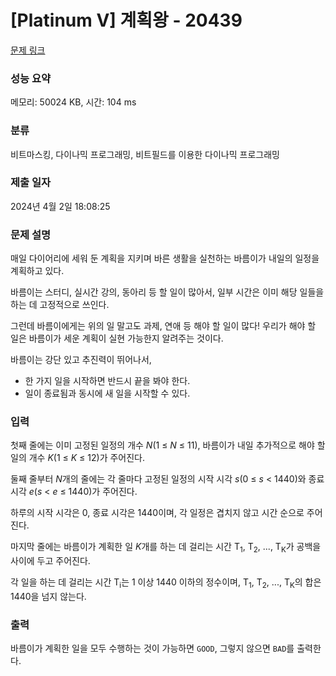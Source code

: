 # [Platinum V] 계획왕 - 20439 

[문제 링크](https://www.acmicpc.net/problem/20439) 

### 성능 요약

메모리: 50024 KB, 시간: 104 ms

### 분류

비트마스킹, 다이나믹 프로그래밍, 비트필드를 이용한 다이나믹 프로그래밍

### 제출 일자

2024년 4월 2일 18:08:25

### 문제 설명

<p>매일 다이어리에 세워 둔 계획을 지키며 바른 생활을 실천하는 바름이가 내일의 일정을 계획하고 있다.</p>

<p>바름이는 스터디, 실시간 강의, 동아리 등 할 일이 많아서, 일부 시간은 이미 해당 일들을 하는 데 고정적으로 쓰인다.</p>

<p>그런데 바름이에게는 위의 일 말고도 과제, 연애 등 해야 할 일이 많다! 우리가 해야 할 일은 바름이가 세운 계획이 실현 가능한지 알려주는 것이다.</p>

<p>바름이는 강단 있고 추진력이 뛰어나서,</p>

<ul>
	<li>한 가지 일을 시작하면 반드시 끝을 봐야 한다.</li>
	<li>일이 종료됨과 동시에 새 일을 시작할 수 있다.</li>
</ul>

### 입력 

 <p>첫째 줄에는 이미 고정된 일정의 개수 <em>N</em>(1 ≤ <em>N</em> ≤ 11), 바름이가 내일 추가적으로 해야 할 일의 개수 <em>K</em>(1 ≤ <em>K</em> ≤ 12)가 주어진다.</p>

<p>둘째 줄부터 <em>N</em>개의 줄에는 각 줄마다 고정된 일정의 시작 시각 <em>s</em>(0 ≤ <em>s </em> < 1440)와 종료 시각 <em>e</em>(<em>s</em> < <em>e</em> ≤ 1440)가 주어진다.</p>

<p>하루의 시작 시각은 0, 종료 시각은 1440이며, 각 일정은 겹치지 않고 시간 순으로 주어진다.</p>

<p>마지막 줄에는 바름이가 계획한 일 <em>K</em>개를 하는 데 걸리는 시간 T<sub>1</sub>, T<sub>2</sub>, ..., T<sub>K</sub>가 공백을 사이에 두고 주어진다.</p>

<p>각 일을 하는 데 걸리는 시간 T<sub>i</sub>는 1 이상 1440 이하의 정수이며, T<sub>1</sub>, T<sub>2</sub>, ..., T<sub>K</sub>의 합은 1440을 넘지 않는다.</p>

### 출력 

 <p>바름이가 계획한 일을 모두 수행하는 것이 가능하면 <code>GOOD</code>, 그렇지 않으면 <code>BAD</code>를 출력한다.</p>

